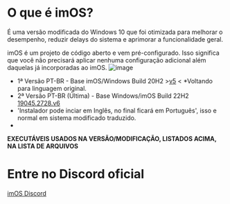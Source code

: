 # **O que é imOS?**
É uma versão modificada do Windows 10 que foi otimizada para melhorar o desempenho, reduzir delays do sistema e aprimorar a funcionalidade geral.

imOS é um projeto de código aberto e vem pré-configurado. Isso significa que você não precisará aplicar nenhuma configuração adicional além daquelas já incorporadas ao imOS.
![image](https://github.com/Evertonlps/imOS-BR/assets/11205881/9018f78d-7fbd-4825-81a6-26d0e75a1fff)


+ 1ª Versão PT-BR - Base imOS/Windows Build 20H2 >[v5](https://github.com/Evertonlps/imOS-BR/releases/tag/v5) < *Voltando para linguagem original.
+ 2ª Versão PT-BR (Última) - Base Windows/imOS Build 22H2 [19045.2728.v6](https://github.com/Evertonlps/imOS-BR/releases/tag/v6)
+  'Instalador pode inciar em Inglês, no final ficará em Português', isso e normal em sistema modificado traduzido.
+  
**EXECUTÁVEIS USADOS NA VERSÃO/MODIFICAÇÃO, LISTADOS ACIMA, NA LISTA DE ARQUIVOS**
# Entre no Discord oficial

[imOS Discord](https://dsc.gg/imos)
